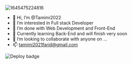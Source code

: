 ![1645475224816](https://user-images.githubusercontent.com/97972332/203011554-acf87fb6-33ef-464a-8035-cb66803855a7.jpeg)


- 👋 Hi, I’m @Tamimi2022
- 👀 I’m interested in Full stack Developer
- 🌱 I’m done with Web Development and Front-End
- 🌱 Currently learning Back-End and will finish very soon
- 💞️ I’m looking to collaborate with anyone on ...
- 📫 tamimi2021farid@gmail.com

<!---
Tamimi2022/Tamimi2022 is a ✨ special ✨ repository because its `README.md` (this file) appears on your GitHub profile.
You can click the Preview link to take a look at your changes.
--->

![Deploy badge](https://github.com/tamimi2022/cd-project2022/actions/workflows/run-tests_deploy.yml/badge.svg)
